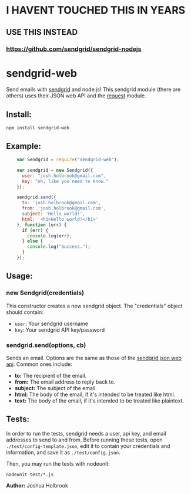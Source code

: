 # I HAVENT TOUCHED THIS IN YEARS
## USE THIS INSTEAD

### <https://github.com/sendgrid/sendgrid-nodejs>


# sendgrid-web

Send emails with [sendgrid](http://sendgrid.com) and node.js! This sendgrid module (there are others) uses their JSON web API and the [request](https://github.com/mikeal/request) module.

## Install:

    npm install sendgrid-web

## Example:

``` js
    var Sendgrid = require("sendgrid-web");

    var sendgrid = new Sendgrid({
      user: "josh.holbrook@gmail.com",
      key: "oh, like you need to know."
    });

    sendgrid.send({
      to: 'josh.holbrook@gmail.com',
      from: 'josh.holbrook@gmail.com',
      subject: 'Hello world!',
      html: '<h1>Hello world!</h1>'
    }, function (err) {
      if (err) {
        console.log(err);
      } else {
        console.log("Success.");
      }
    });
```

## Usage:

### new Sendgrid(credentials)

This constructor creates a new sendgrid object. The "credentials" object should contain:

* `user`: Your sendgrid username
* `key`: Your sendgrid API key/password

### sendgrid.send(options, cb)

Sends an email. Options are the same as those of the [sendgrid json web api](http://sendgrid.com/documentation/display/api/WebMail). Common ones include:

* **to:** The recipient of the email.
* **from:** The email address to reply back to.
* **subject:** The subject of the email.
* **html:** The body of the email, if it's intended to be treated like html.
* **text:** The body of the email, if it's intended to be treated like plaintext.

## Tests:

In order to run the tests, sendgrid needs a user, api key, and email addresses to send to and from. Before running these tests, open `./test/config-template.json`, edit it to contain your credentials and information, and save it as `./test/config.json`.

Then, you may run the tests with nodeunit:

    nodeunit test/*.js

**Author:** Joshua Holbrook
